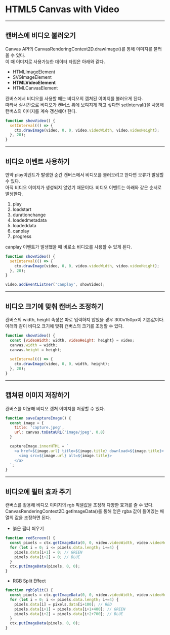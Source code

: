 
# HTML5 Canvas with Video

---

## 캔버스에 비디오 불러오기

Canvas API의 CanvasRenderingContext2D.drawImage()를 통해 이미지를 불러올 수 있다.  
이 때 이미지로 사용가능한 데이터 타입은 아래와 같다.

- HTMLImageElement
- SVGImageElement
- **HTMLVideoElement**
- HTMLCanvasElement

캔버스에서 비디오를 사용할 때는 비디오의 캡쳐된 이미지를 불러오게 된다.  
따라서 실시간으로 비디오가 캔버스 위에 보여지게 하고 싶다면 setInterval()을 사용해 캔버스의 이미지를 계속 갱신해야 한다.

```javascript
function showVideo() {
  setInterval(() => {
    ctx.drawImage(video, 0, 0, video.videoWidth, video.videoHeight);
  }, 20);
}
```

---
  
##  비디오 이벤트 사용하기
만약 play이벤트가 발생한 순간 캔버스에서 비디오를 불러오려고 한다면 오류가 발생할 수 있다.  
아직 비디오 이미지가 생성되지 않았기 때문이다. 비디오 이벤트는 아래와 같은 순서로 발생한다.  
1. play
2. loadstart
3. durationchange
4. loadedmetadata
5. loadeddata
6. canplay
7. progress

canplay 이벤트가 발생했을 때 비로소 비디오를 사용할 수 있게 된다.  
```javascript
function showVideo() {
  setInterval(() => {
    ctx.drawImage(video, 0, 0, video.videoWidth, video.videoHeight);
  }, 20);
}

video.addEventListner('canplay', showVideo);
```

---
  
## 비디오 크기에 맞춰 캔버스 조정하기

캔버스의 width, height 속성은 따로 입력하지 않았을 경우 300x150px이 기본값이다.  
아래와 같이 비디오 크기에 맞춰 캔버스의 크기를 조정할 수 있다.
```javascript
function showVideo() {
  const {videoWidth: width, videoHeight: height} = video;
  canvas.width = width;
  canvas.height = height;
  
  setInterval(() => {
    ctx.drawImage(video, 0, 0, width, height);
  }, 20);
}
```

---

## 캡쳐된 이미지 저장하기

캔버스를 이용해 비디오 캡쳐 이미지를 저장할 수 있다.
```javascript
function saveCaptureImage() {
  const image = {
    title: 'capture.jpeg',
    url: canvas.toDataURL('image/jpeg', 0.8)
  }

  captureImage.innerHTML = `
    <a href=${image.url} title=${image.title} download=${image.title}>
      <img src=${image.url} alt=${image.title}>
    </a>
  `;
}
```

---

## 비디오에 필터 효과 주기

캔버스를 활용해 비디오 이미지의 rgb 픽셀값을 조정해 다양한 효과를 줄 수 있다.  
CanvasRenderingContext2D.getImageData()를 통해 얻은 rgba 값이 들어있는 배열의 값을 조정하면 된다.

- 붉은 필터 씌우기
```javascript
function redScreen() {
  const pixels = ctx.getImageData(0, 0, video.videoWidth, video.videoHeight);
  for (let i = 0; i <= pixels.data.length; i+=4) {
    pixels.data[i+1] = 0; // GREEN
    pixels.data[i+2] = 0; // BLUE
  }
  ctx.putImageData(pixels, 0, 0);
}
```

- RGB Split Effect
```javascript
function rgbSplit() {
  const pixels = ctx.getImageData(0, 0, video.videoWidth, video.videoHeight);
  for (let i = 0; i <= pixels.data.length; i+=4) {
    pixels.data[i] = pixels.data[i+100]; // RED
    pixels.data[i+1] = pixels.data[i+1+400]; // GREEN
    pixels.data[i+2] = pixels.data[i+2+700]; // BLUE
  }
  ctx.putImageData(pixels, 0, 0);
}
```
